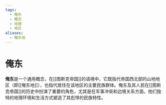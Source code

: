 ```yaml
---
tags:
  - 俺东
  - 概念
  - 地理
  - 地区
aliases:
  - 俺东地
---
```

# 俺东

**俺东**是一个通用概念，在[[图斯克帝国]]的语境中，它既指代帝国西北部的山地地区（即[[俺东地]]），也指代居住在该地区的主要民族群体。俺东及其人民在[[图斯克帝国]]的历史中扮演了重要的角色，尤其是在军事冲突和边境关系方面。他们独特的地理环境和生活方式塑造了其彪悍的民族特性。